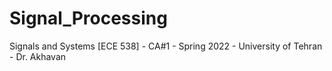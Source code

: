 # Signal_Processing
Signals and Systems [ECE 538] - CA#1 - Spring 2022 - University of Tehran - Dr. Akhavan

